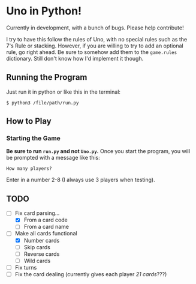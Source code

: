 # Uno in Python!
Currently in development, with a bunch of bugs. Please help contribute!

I try to have this follow the rules of Uno, with no special rules such as the 7's Rule or stacking. However, if you are willing to try to add an optional rule, go right ahead. Be sure to somehow add them to the `game.rules` dictionary. Still don't know how I'd implement it though.
## Running the Program

Just run it in python or like this in the terminal:
```
$ python3 /file/path/run.py
```

## How to Play
### Starting the Game
**Be sure to run `run.py` and not `Uno.py`.** Once you start the program, you will be prompted with a message like this:
```
How many players?
```
Enter in a number 2-8 (I always use 3 players when testing).

## TODO
- [ ] Fix card parsing...
	- [x] From a card code
	- [ ] From a card name
- [ ] Make all cards functional
	- [x] Number cards
	- [ ] Skip cards
	- [ ] Reverse cards
	- [ ] Wild cards
- [ ] Fix turns
- [ ] Fix the card dealing (currently gives each player *21 cards*???)
